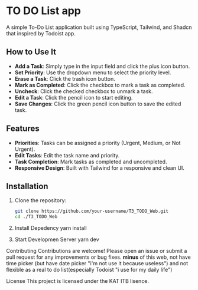 # TO DO List app

A simple To-Do List application built using TypeScript, Tailwind, and Shadcn that inspired by Todoist app.

## How to Use It

- **Add a Task**: Simply type in the input field and click the plus icon button.
- **Set Priority**: Use the dropdown menu to select the priority level.
- **Erase a Task**: Click the trash icon button.
- **Mark as Completed**: Click the checkbox to mark a task as completed.
- **Uncheck**: Click the checked checkbox to unmark a task.
- **Edit a Task**: Click the pencil icon to start editing.
- **Save Changes**: Click the green pencil icon button to save the edited task.

## Features

- **Priorities**: Tasks can be assigned a priority (Urgent, Medium, or Not Urgent).
- **Edit Tasks**: Edit the task name and priority.
- **Task Completion**: Mark tasks as completed and uncompleted.
- **Responsive Design**: Built with Tailwind for a responsive and clean UI.

## Installation

1. Clone the repository:
   ```bash
   git clone https://github.com/your-username/T3_TODO_Web.git
   cd ./T3_TODO_Web

2. Install Depedency
   yarn install

3. Start Developmen Server
   yarn dev

Contributing
Contributions are welcome! Please open an issue or submit a pull request for any improvements or bug fixes.
**minus** of this web, not have time picker (but have date picker "i'm not use it because useless") and not flexible as a real to do list(especially Todoist "i use for my daily life")

License
This project is licensed under the KAT ITB lisence.

